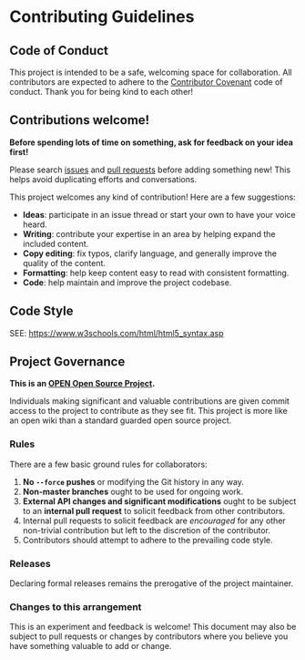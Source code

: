 # Contributing Guidelines

## Code of Conduct

This project is intended to be a safe, welcoming space for collaboration. All contributors are expected to adhere to the [Contributor Covenant](http://contributor-covenant.org) code of conduct. Thank you for being kind to each other!

## Contributions welcome!

**Before spending lots of time on something, ask for feedback on your idea first!**

Please search [issues](../../issues/) and [pull requests](../../pulls/) before adding something new! This helps avoid duplicating efforts and conversations.

This project welcomes any kind of contribution! Here are a few suggestions:

- **Ideas**: participate in an issue thread or start your own to have your voice heard.
- **Writing**: contribute your expertise in an area by helping expand the included content.
- **Copy editing**: fix typos, clarify language, and generally improve the quality of the content.
- **Formatting**: help keep content easy to read with consistent formatting.
- **Code**: help maintain and improve the project codebase.

## Code Style

SEE: https://www.w3schools.com/html/html5_syntax.asp

## Project Governance

**This is an [OPEN Open Source Project](http://openopensource.org/).**

Individuals making significant and valuable contributions are given commit access to the project to contribute as they see fit. This project is more like an open wiki than a standard guarded open source project.

### Rules

There are a few basic ground rules for collaborators:

1. **No `--force` pushes** or modifying the Git history in any way.
1. **Non-master branches** ought to be used for ongoing work.
1. **External API changes and significant modifications** ought to be subject to an **internal pull request** to solicit feedback from other contributors.
1. Internal pull requests to solicit feedback are *encouraged* for any other non-trivial contribution but left to the discretion of the contributor.
1. Contributors should attempt to adhere to the prevailing code style.

### Releases

Declaring formal releases remains the prerogative of the project maintainer.

### Changes to this arrangement

This is an experiment and feedback is welcome! This document may also be subject to pull requests or changes by contributors where you believe you have something valuable to add or change.
